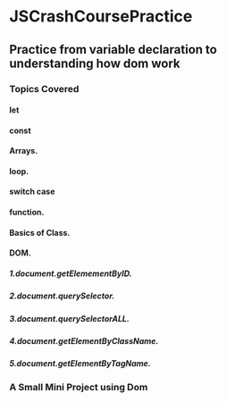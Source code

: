 # JSCrashCoursePractice



## Practice from variable declaration to understanding how dom work

### Topics Covered

#### let
####  const
####  Arrays.
####  loop.
####  switch case
####  function.
#### Basics of Class.
#### DOM.
##### 1.document.getElemementByID.
##### 2.document.querySelector.
##### 3.document.querySelectorALL.
##### 4.document.getElementByClassName.
##### 5.document.getElementByTagName.



### A Small Mini Project using Dom




